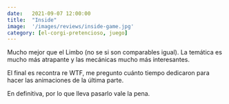 ```yaml
---
date:   2021-09-07 12:00:00
title:  "Inside"
image:  '/images/reviews/inside-game.jpg'
category: [el-corgi-pretencioso, juego]
---
```

Mucho mejor que el Limbo (no se si son comparables igual). La temática es mucho más atrapante y las mecánicas mucho más interesantes.

El final es recontra re WTF, me pregunto cuánto tiempo dedicaron para hacer las animaciones de la última parte.

En definitiva, por lo que lleva pasarlo vale la pena.
